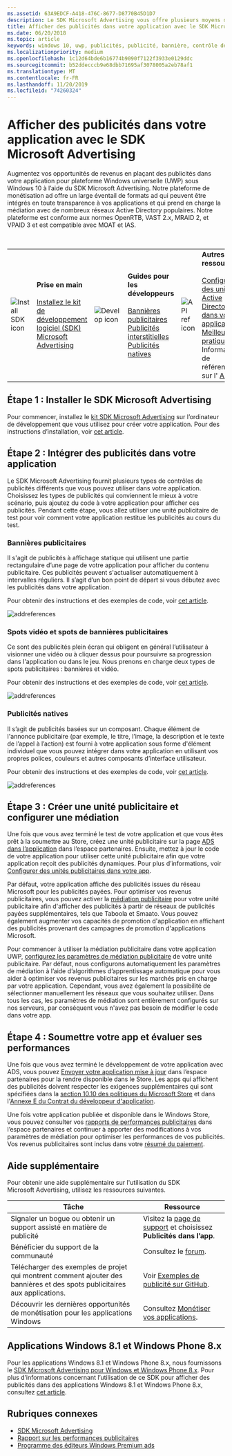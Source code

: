 ```yaml
---
ms.assetid: 63A9EDCF-A418-476C-8677-D8770B45D1D7
description: Le SDK Microsoft Advertising vous offre plusieurs moyens de monétiser votre application grâce aux publicités.
title: Afficher des publicités dans votre application avec le SDK Microsoft Advertising
ms.date: 06/20/2018
ms.topic: article
keywords: windows 10, uwp, publicités, publicité, bannière, contrôle de publicité, spot
ms.localizationpriority: medium
ms.openlocfilehash: 1c12d64bde6b16774b9090f7122f3933e0129ddc
ms.sourcegitcommit: b52ddecccb9e68dbb71695af3078005a2eb78af1
ms.translationtype: MT
ms.contentlocale: fr-FR
ms.lasthandoff: 11/20/2019
ms.locfileid: "74260324"
---
```

# <a name="display-ads-in-your-app-with-the-microsoft-advertising-sdk"></a>Afficher des publicités dans votre application avec le SDK Microsoft Advertising

Augmentez vos opportunités de revenus en plaçant des publicités dans votre application pour plateforme Windows universelle (UWP) sous Windows 10 à l’aide du SDK Microsoft Advertising. Notre plateforme de monétisation ad offre un large éventail de formats ad qui peuvent être intégrés en toute transparence à vos applications et qui prend en charge la médiation avec de nombreux réseaux Active Directory populaires. Notre plateforme est conforme aux normes OpenRTB, VAST 2.x, MRAID 2, et VPAID 3 et est compatible avec MOAT et IAS. 

<br/>

<table style="border: none !important;">
<colgroup>
<col width="10%" />
<col width="23%" />
<col width="10%" />
<col width="23%" />
<col width="10%" />
<col width="23%" />
</colgroup>
<tbody>
<tr>
<td align="left"><img src="images/install-sdk.png" alt="Install SDK icon" /></td>
<td align="left"><b>Prise en main</b><br/><br/>
    <a href="https://marketplace.visualstudio.com/items?itemName=AdMediator.MicrosoftAdvertisingSDK">Installez le kit de développement logiciel (SDK) Microsoft Advertising</a>
</td>
<td align="left"><img src="images/write-code.png" alt="Develop icon" /></td>
<td align="left"><b>Guides pour les développeurs</b><br/><br/>
    <a href="banner-ads.md">Bannières publicitaires</a>
    <br/>
    <a href="interstitial-ads.md">Publicités interstitielles</a>
    <br/>
    <a href="native-ads.md">Publicités natives</a>
    </td>
<td align="left"><img src="images/api-reference.png" alt="API ref icon" /></td>
<td align="left"><b>Autres ressources</b><br/><br/>
    <a href="set-up-ad-units-in-your-app.md">Configurer des unités Active Directory dans votre application</a>
    <br/>
    <a href="best-practices-for-ads-in-apps.md">Meilleures pratiques</a>
    <br/>Informations de référence sur l' 
    <a href="https://docs.microsoft.com/uwp/api/overview/advertising">API</a>
    </td>
</tr>
</tbody>
</table>

## <a name="step-1-install-the-microsoft-advertising-sdk"></a>Étape 1 : Installer le SDK Microsoft Advertising

Pour commencer, installez le [kit SDK Microsoft Advertising](https://marketplace.visualstudio.com/items?itemName=AdMediator.MicrosoftAdvertisingSDK) sur l’ordinateur de développement que vous utilisez pour créer votre application. Pour des instructions d’installation, voir [cet article](install-the-microsoft-advertising-libraries.md).

## <a name="step-2-implement-ads-in-your-app"></a>Étape 2 : Intégrer des publicités dans votre application

Le SDK Microsoft Advertising fournit plusieurs types de contrôles de publicités différents que vous pouvez utiliser dans votre application. Choisissez les types de publicités qui conviennent le mieux à votre scénario, puis ajoutez du code à votre application pour afficher ces publicités. Pendant cette étape, vous allez utiliser une unité publicitaire de test pour voir comment votre application restitue les publicités au cours du test.

### <a name="banner-ads"></a>Bannières publicitaires

Il s'agit de publicités à affichage statique qui utilisent une partie rectangulaire d’une page de votre application pour afficher du contenu publicitaire. Ces publicités peuvent s'actualiser automatiquement à intervalles réguliers. Il s’agit d’un bon point de départ si vous débutez avec les publicités dans votre application.

Pour obtenir des instructions et des exemples de code, voir [cet article](adcontrol-in-xaml-and--net.md).

![addreferences](images/banner-ad.png)

### <a name="interstitial-video-and-interstitial-banner-ads"></a>Spots vidéo et spots de bannières publicitaires

Ce sont des publicités plein écran qui obligent en général l’utilisateur à visionner une vidéo ou à cliquer dessus pour poursuivre sa progression dans l'application ou dans le jeu. Nous prenons en charge deux types de spots publicitaires : bannières et vidéo.

Pour obtenir des instructions et des exemples de code, voir [cet article](interstitial-ads.md).

![addreferences](images/interstitial-ad.png)

### <a name="native-ads"></a>Publicités natives

Il s’agit de publicités basées sur un composant. Chaque élément de l'annonce publicitaire (par exemple, le titre, l’image, la description et le texte de l’appel à l’action) est fourni à votre application sous forme d'élément individuel que vous pouvez intégrer dans votre application en utilisant vos propres polices, couleurs et autres composants d’interface utilisateur.

Pour obtenir des instructions et des exemples de code, voir [cet article](native-ads.md).

![addreferences](images/native-ad.png)

<span id="ad-mediation"/>

## <a name="step-3-create-an-ad-unit-and-configure-mediation"></a>Étape 3 : Créer une unité publicitaire et configurer une médiation

Une fois que vous avez terminé le test de votre application et que vous êtes prêt à la soumettre au Store, créez une unité publicitaire sur la page [ADS dans l’application](../publish/in-app-ads.md) dans l’espace partenaires. Ensuite, mettez à jour le code de votre application pour utiliser cette unité publicitaire afin que votre application reçoit des publicités dynamiques. Pour plus d’informations, voir [Configurer des unités publicitaires dans votre app](set-up-ad-units-in-your-app.md#live-ad-units).

Par défaut, votre application affiche des publicités issues du réseau Microsoft pour les publicités payées. Pour optimiser vos revenus publicitaires, vous pouvez activer la [médiation publicitaire](ad-mediation-service.md) pour votre unité publicitaire afin d'afficher des publicités à partir de réseaux de publicités payées supplémentaires, tels que Taboola et Smaato. Vous pouvez également augmenter vos capacités de promotion d'application en affichant des publicités provenant des campagnes de promotion d'applications Microsoft.

Pour commencer à utiliser la médiation publicitaire dans votre application UWP, [configurez les paramètres de médiation publicitaire](../publish/in-app-ads.md#mediation-settings) de votre unité publicitaire. Par défaut, nous configurons automatiquement les paramètres de médiation à l’aide d’algorithmes d’apprentissage automatique pour vous aider à optimiser vos revenus publicitaires sur les marchés pris en charge par votre application. Cependant, vous avez également la possibilité de sélectionner manuellement les réseaux que vous souhaitez utiliser. Dans tous les cas, les paramètres de médiation sont entièrement configurés sur nos serveurs, par conséquent vous n'avez pas besoin de modifier le code dans votre app.    

## <a name="step-4-submit-your-app-and-review-performance"></a>Étape 4 : Soumettre votre app et évaluer ses performances

Une fois que vous avez terminé le développement de votre application avec ADS, vous pouvez [Envoyer votre application mise à jour](https://docs.microsoft.com/windows/uwp/publish/app-submissions) dans l’espace partenaires pour la rendre disponible dans le Store. Les apps qui affichent des publicités doivent respecter les exigences supplémentaires qui sont spécifiées dans la [section 10.10 des politiques du Microsoft Store](https://docs.microsoft.com/legal/windows/agreements/store-policies#1010-advertising-conduct-and-content) et dans l'[Annexe E du Contrat du développeur d'application](https://docs.microsoft.com/legal/windows/agreements/app-developer-agreement).

Une fois votre application publiée et disponible dans le Windows Store, vous pouvez consulter vos [rapports de performances publicitaires](../publish/advertising-performance-report.md) dans l’espace partenaires et continuer à apporter des modifications à vos paramètres de médiation pour optimiser les performances de vos publicités. Vos revenus publicitaires sont inclus dans votre [résumé du paiement](../publish/payout-summary.md).

<span id="additional-help" />

## <a name="additional-help"></a>Aide supplémentaire

Pour obtenir une aide supplémentaire sur l'utilisation du SDK Microsoft Advertising, utilisez les ressources suivantes.

|  Tâche    | Ressource |               
|----------|-------|
| Signaler un bogue ou obtenir un support assisté en matière de publicité     | Visitez la [page de support](https://developer.microsoft.com/en-us/windows/support) et choisissez **Publicités dans l’app**.        |
| Bénéficier du support de la communauté     | Consultez le [forum](https://go.microsoft.com/fwlink/?LinkID=401264).       |
| Télécharger des exemples de projet qui montrent comment ajouter des bannières et des spots publicitaires aux applications.     | Voir [Exemples de publicité sur GitHub](https://github.com/Microsoft/Windows-universal-samples/tree/master/Samples/Advertising).       |
| Découvrir les dernières opportunités de monétisation pour les applications Windows     | Consultez [Monétiser vos applications](https://developer.microsoft.com/store/monetize).        |

## <a name="windows-81-and-windows-phone-8x-apps"></a>Applications Windows 8.1 et Windows Phone 8.x

Pour les applications Windows 8.1 et Windows Phone 8.x, nous fournissons le [SDK Microsoft Advertising pour Windows et Windows Phone 8.x](https://marketplace.visualstudio.com/items?itemName=AdMediator.MicrosoftAdvertisingSDKforWindowsandWindowsPhone8x). Pour plus d’informations concernant l’utilisation de ce SDK pour afficher des publicités dans des applications Windows 8.1 et Windows Phone 8.x, consultez [cet article](https://docs.microsoft.com/en-us/previous-versions/windows/apps/dn792120(v=win.10)).

## <a name="related-topics"></a>Rubriques connexes

* [SDK Microsoft Advertising](https://marketplace.visualstudio.com/items?itemName=AdMediator.MicrosoftAdvertisingSDK)
* [Rapport sur les performances publicitaires](../publish/advertising-performance-report.md)
* [Programme des éditeurs Windows Premium ads](windows-premium-ads-publishers-program.md)
